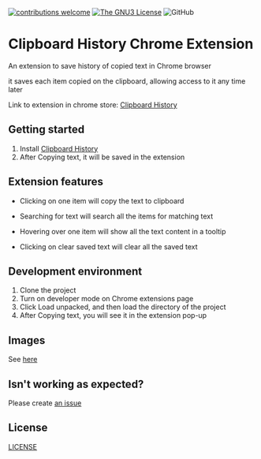 [![contributions welcome](https://img.shields.io/badge/contributions-welcome-yellow.svg?style=flat)](https://github.com/saifabusaleh/clipboard-history-extension/issues)
[![The GNU3 License](https://flat.badgen.net/badge/license/gnu3/orange)](https://opensource.org/licenses/GPL-3.0)
![GitHub](https://flat.badgen.net/github/release/saifabusaleh/clipboard-history-extension/1.1)


# Clipboard History Chrome Extension

An extension to save history of copied text in Chrome browser

it saves each item copied on the clipboard, allowing access to it any time later

Link to extension in chrome store: [Clipboard History](https://chrome.google.com/webstore/detail/clipboard-history/mhokbaagmjlbflncohdhinppihlojpco?hl=en&authuser=0)


## Getting started
1. Install [Clipboard History](https://chrome.google.com/webstore/detail/clipboard-history/mhokbaagmjlbflncohdhinppihlojpco?hl=en&authuser=0)
2. After Copying text, it will be saved in the extension


## Extension features

* Clicking on one item will copy the text to clipboard

* Searching for text will search all the items for matching text

* Hovering over one item will show all the text content in a tooltip

* Clicking on clear saved text will clear all the saved text


## Development environment
1. Clone the project
2. Turn on developer mode on Chrome extensions page
3. Click Load unpacked, and then load the directory of the project
4. After Copying text, you will see it in the extension pop-up

## Images

See [here](https://github.com/saifabusaleh/clipboard-history-extension/tree/master/images)


## Isn't working as expected?

Please create [an issue](https://github.com/saifabusaleh/clipboard-history-extension/issues/new)

## License

[LICENSE](https://github.com/saifabusaleh/clipboard-history-extension/blob/master/LICENSE)

